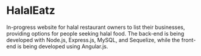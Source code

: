 # HalalEatz
In-progress website for halal restaurant owners to list their businesses, providing options for people seeking halal food. The back-end is being developed with Node.js, Express.js, MySQL, and Sequelize, while the front-end is being developed using Angular.js.
